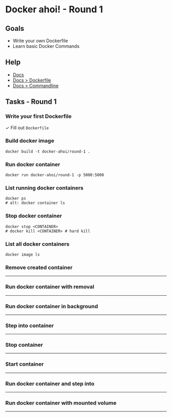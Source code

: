 # Docker ahoi! - Round 1

## Goals

* Write your own Dockerfile
* Learn basic Docker Commands

## Help

* [Docs](https://docs.docker.com)
* [Docs > Dockerfile](https://docs.docker.com/engine/reference/builder/)
* [Docs > Commandline](https://docs.docker.com/engine/reference/commandline/cli)

## Tasks - Round 1

### Write your first Dockerfile

✓ Fill out `Dockerfile`

### Build docker image

    docker build -t docker-ahoi/round-1 .

### Run docker container

    docker run docker-ahoi/round-1 -p 5000:5000

### List running docker containers

    docker ps
    # alt: docker container ls

### Stop docker container

    docker stop <CONTAINER>
    # docker kill <CONTAINER> # hard kill

### List all docker containers

    docker image ls

### Remove created container

___

### Run docker container with removal

___

### Run docker container in background

___

### Step into container

___

### Stop container

___

### Start container

___

### Run docker container and step into

___

### Run docker container with mounted volume

___
